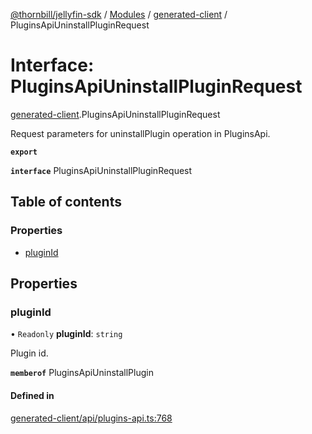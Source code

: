 [@thornbill/jellyfin-sdk](../README.md) / [Modules](../modules.md) / [generated-client](../modules/generated_client.md) / PluginsApiUninstallPluginRequest

# Interface: PluginsApiUninstallPluginRequest

[generated-client](../modules/generated_client.md).PluginsApiUninstallPluginRequest

Request parameters for uninstallPlugin operation in PluginsApi.

**`export`**

**`interface`** PluginsApiUninstallPluginRequest

## Table of contents

### Properties

- [pluginId](generated_client.PluginsApiUninstallPluginRequest.md#pluginid)

## Properties

### pluginId

• `Readonly` **pluginId**: `string`

Plugin id.

**`memberof`** PluginsApiUninstallPlugin

#### Defined in

[generated-client/api/plugins-api.ts:768](https://github.com/thornbill/jellyfin-sdk-typescript/blob/1142a3e/src/generated-client/api/plugins-api.ts#L768)

